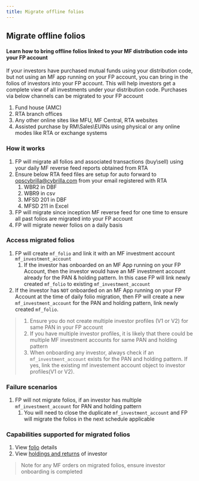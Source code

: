 ```yaml
---
title: Migrate offline folios
---
```

## Migrate offline folios
#### Learn how to bring offline folios linked to your MF distribution code into your FP account

If your investors have purchased mutual funds using your distribution code, but not using an MF app running on your FP account, you can bring in the folios of investors into your FP account. This will help investors get a complete view of all investments under your distribution code. Purchases via below channels can be migrated to your FP account

1. Fund house (AMC)
2. RTA branch offices
3. Any other online sites like MFU, MF Central, RTA websites
4. Assisted purchase by RM\Sales\EUINs using physical or any online modes like RTA or exchange systems

### How it works

1. FP will migrate all folios and associated transactions (buy\sell) using your daily MF reverse feed reports obtained from RTA
2. Ensure below RTA feed files are setup for auto forward to opscybrilla@cybrilla.com from your email registered with RTA
   1. WBR2 in DBF
   2. WBR9 in csv
   3. MFSD 201 in DBF
   4. MFSD 211 in Excel
3. FP will migrate since inception MF reverse feed for one time to ensure all past folios are migrated into your FP account
4. FP will migrate newer folios on a daily basis

### Access migrated folios

1. FP will create `mf_folio` and link it with an MF investment account  `mf_investment_account`
   1. If the investor has onboarded on an MF App running on your FP Account, then the investor would have an MF investment account already for the PAN & holding pattern. In this case FP will link newly created `mf_folio` to existing `mf_investment_account`
2. If the investor has `NOT`  onboarded on an MF App running on your FP Account at the time of daily folio migration, then FP will create a new `mf_investment_account` for the PAN and holding pattern, link newly created `mf_folio`.

> 1. Ensure you do not create multiple investor profiles (V1 or V2) for same PAN in your FP account
   > 1. If you have multiple investor profiles, it is likely that there could be multiple MF investment accounts for same PAN and holding pattern
> 2. When onboarding any investor, always check if an `mf_investment_account` exists for the PAN and holding pattern. If yes, link the existing mf investement account object to investor profiles(V1 or V2).

### Failure scenarios

1. FP will not migrate folios, if an investor has multiple `mf_investment_account` for PAN and holding pattern
   1. You will need to close the duplicate `mf_investment_account` and FP will migrate the folios in the next schedule applicable

### Capabilities supported for migrated folios

1. View [folio](https://fintechprimitives.com/docs/api/#mf-folio-object) details
2. View [holdings and returns](https://fintechprimitives.com/docs/api/#investor-reports) of investor

> Note for any MF orders on migrated folios, ensure investor onboarding is completed
   

